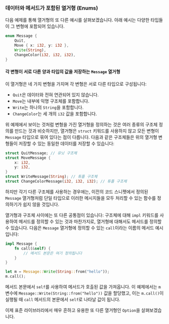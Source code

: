 ### 데이터와 메서드가 포함된 열거형 (Enums)

다음 예제를 통해 열거형의 또 다른 예시를 살펴보겠습니다. 아래 예시는 다양한 타입들이 그 변형에 포함되어 있습니다.

```rust
enum Message {
    Quit,
    Move { x: i32, y: i32 },
    Write(String),
    ChangeColor(i32, i32, i32),
}
```

#### 각 변형이 서로 다른 양과 타입의 값을 저장하는 `Message` 열거형

이 열거형은 네 가지 변형을 가지며 각 변형은 서로 다른 타입으로 구성됩니다:

* `Quit`은 데이터와 전혀 연관되어 있지 않습니다.
* `Move`는 내부에 익명 구조체를 포함합니다.
* `Write`는 하나의 `String`을 포함합니다.
* `ChangeColor`는 세 개의 `i32` 값을 포함합니다.

위 예제에서 보이는 것처럼 변형을 가진 열거형을 정의하는 것은 여러 종류의 구조체 정의를 만드는 것과 비슷하지만, 열거형은 `struct` 키워드를 사용하지 않고 모든 변형이 `Message` 타입으로 묶여 있다는 점이 다릅니다. 다음과 같은 구조체들은 위의 열거형 변형들이 저장할 수 있는 동일한 데이터를 저장할 수 있습니다:

```rust
struct QuitMessage; // 유닛 구조체
struct MoveMessage {
    x: i32,
    y: i32,
}
struct WriteMessage(String); // 튜플 구조체
struct ChangeColorMessage(i32, i32, i32); // 튜플 구조체
```

하지만 각기 다른 구조체를 사용하는 경우에는, 이전의 코드 스니펫에서 정의된 `Message` 열거형처럼 단일 타입으로 이러한 메시지들을 모두 처리할 수 있는 함수를 정의하기가 쉽지 않을 것입니다.

열거형과 구조체 사이에는 또 다른 공통점이 있습니다: 구조체에 대해 `impl` 키워드를 사용하여 메서드를 정의할 수 있는 것과 마찬가지로, 열거형에 대해서도 메서드를 정의할 수 있습니다. 다음은 `Message` 열거형에 정의할 수 있는 `call`이라는 이름의 메서드 예시입니다:

```rust
impl Message {
    fn call(&self) {
        // 메서드 본문은 여기 정의됩니다
    }
}

let m = Message::Write(String::from("hello"));
m.call();
```

메서드 본문에서 `self`를 사용하여 메서드가 호출된 값을 가져옵니다. 이 예제에서는 `m` 변수에 `Message::Write(String::from("hello"))` 값을 할당했고, 이는 `m.call()`이 실행될 때 `call` 메서드의 본문에서 `self`로 나타날 값이 됩니다.

이제 표준 라이브러리에서 매우 흔하고 유용한 또 다른 열거형인 `Option`을 살펴보겠습니다.